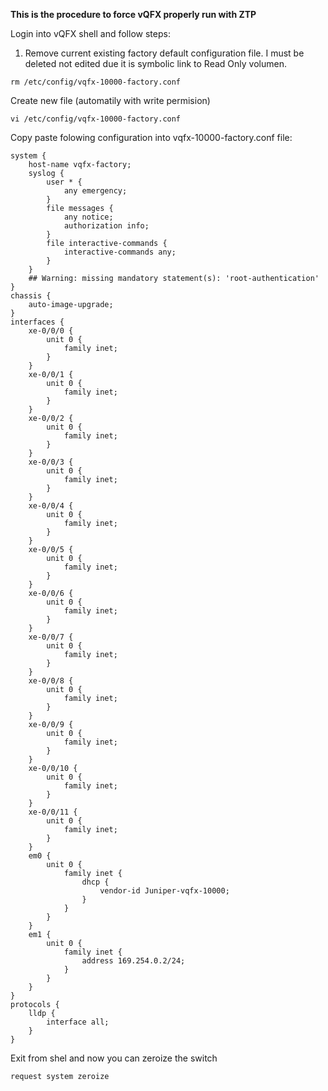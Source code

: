 **This is the procedure to force vQFX properly run with ZTP**

Login into vQFX shell and follow steps:

1. Remove current existing factory default configuration file. I must be deleted not edited due it is symbolic link to Read Only volumen.

```
rm /etc/config/vqfx-10000-factory.conf 
```
Create new file (automatily with write permision)

```
vi /etc/config/vqfx-10000-factory.conf 
```

Copy paste folowing configuration into vqfx-10000-factory.conf file:
```
system {
    host-name vqfx-factory;
    syslog {
        user * {
            any emergency;
        }
        file messages {
            any notice;
            authorization info;
        }
        file interactive-commands {
            interactive-commands any;
        }
    }
    ## Warning: missing mandatory statement(s): 'root-authentication'
}
chassis {
    auto-image-upgrade;
}
interfaces {
    xe-0/0/0 {
        unit 0 {
            family inet;
        }
    }
    xe-0/0/1 {
        unit 0 {
            family inet;
        }
    }
    xe-0/0/2 {
        unit 0 {
            family inet;
        }
    }
    xe-0/0/3 {
        unit 0 {
            family inet;              
        }
    }
    xe-0/0/4 {
        unit 0 {
            family inet;
        }
    }
    xe-0/0/5 {
        unit 0 {
            family inet;
        }
    }
    xe-0/0/6 {
        unit 0 {
            family inet;
        }
    }
    xe-0/0/7 {
        unit 0 {
            family inet;
        }
    }
    xe-0/0/8 {
        unit 0 {
            family inet;
        }
    }
    xe-0/0/9 {
        unit 0 {
            family inet;
        }
    }
    xe-0/0/10 {
        unit 0 {
            family inet;
        }
    }
    xe-0/0/11 {                       
        unit 0 {
            family inet;
        }
    }
    em0 {
        unit 0 {
            family inet {
                dhcp {
                    vendor-id Juniper-vqfx-10000;
                }
            }
        }
    }
    em1 {
        unit 0 {
            family inet {
                address 169.254.0.2/24;
            }
        }
    }
}
protocols {
    lldp {
        interface all;
    }
}
```

Exit from shel and now you can zeroize the switch 

```
request system zeroize
```

